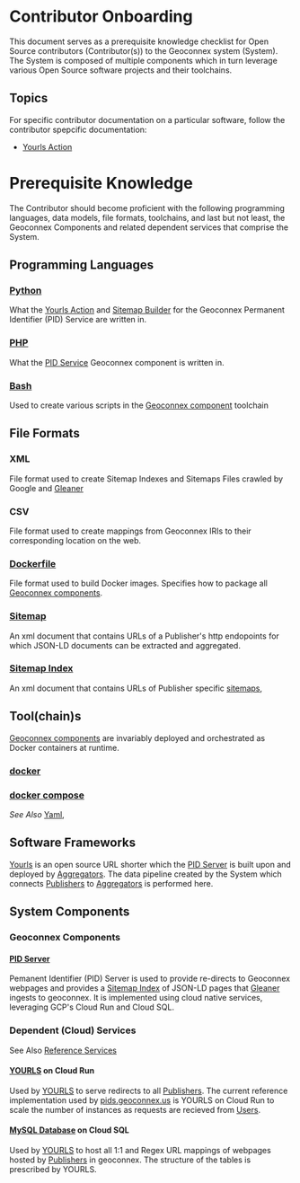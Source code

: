# Contributor Onboarding
This document serves as a prerequisite knowledge checklist for Open Source contributors (Contributor(s)) to the Geoconnex system (System). The System is composed of multiple components which in turn leverage various Open Source software projects and their toolchains.

## Topics
For specific contributor documentation on a particular software, follow the contributor spepcific documentation:
- [Yourls Action](./yourls-action/)

# Prerequisite Knowledge

The Contributor should become proficient with the following programming languages, data models, file formats, toolchains, and last but not least, the Geoconnex Components and related dependent services that comprise the System.

## Programming Languages

### [Python](https://python.org)
What the [Yourls Action](https://github.com/cgs-earth/yourls-action) and [Sitemap Builder](https://github.com/cgs-earth/sitemap-generator) for the Geoconnex Permanent Identifier (PID) Service are written in.

### [PHP](https://www.php.net/)
What the [PID Service](#pid-server) Geoconnex component is written in.

### [Bash](https://www.gnu.org/software/bash/manual/bash.html)
Used to create various scripts in the [Geoconnex component](#geoconnex-components) toolchain

## File Formats

### XML
File format used to create Sitemap Indexes and Sitemaps Files crawled by Google and [Gleaner](https://github.com/gleanerio/gleaner)

### CSV
File format used to create mappings from Geoconnex IRIs to their corresponding location on the web.

### [Dockerfile](https://docs.docker.com/engine/reference/builder/) 
File format used to build Docker images. Specifies how to package all [Geoconnex components](#geoconnex-components).

### [Sitemap](https://www.sitemaps.org/protocol.html)
An xml document that contains URLs of a Publisher's http endopoints for which JSON-LD documents can be extracted and aggregated.

### [Sitemap Index](https://www.sitemaps.org/protocol.html#index)
An xml document that contains URLs of Publisher specific [sitemaps](#Sitemap), 

## Tool(chain)s

[Geoconnex components](#geoconnex-components) are invariably deployed and orchestrated as Docker containers at runtime. 

### [docker](https://docs.docker.com/engine/reference/commandline/cli/) 
### [docker compose](https://docs.docker.com/compose/)
*See Also* [Yaml](#yaml), 

## Software Frameworks

[Yourls](https://yourls.org/) is an open source URL shorter which the [PID Server](#pid-server) is built upon and deployed by [Aggregators](https://github.com/internetofwater/harvest.geoconnex.us/blob/main/README.md#persona-aggregator). The data pipeline created by the System which connects [Publishers](https://github.com/internetofwater/harvest.geoconnex.us/blob/main/README.md#persona-publisher) to [Aggregators](https://github.com/internetofwater/harvest.geoconnex.us/blob/main/README.md#persona-aggregator) is performed here.

## System Components 

### Geoconnex Components

#### [PID Server](https://github.com/internetofwater/pids.geoconnex.us) 

Pemanent Identifier (PID) Server is used to provide re-directs to Geoconnex webpages and provides a [Sitemap Index](#sitemap-index) of JSON-LD pages that [Gleaner](https://github.com/gleanerio/gleaner) ingests to geoconnex. It is implemented using cloud native services, leveraging GCP's Cloud Run and Cloud SQL.

### Dependent (Cloud) Services 

See Also [Reference Services](https://github.com/internetofwater/reference.geoconnex.us)

#### [YOURLS](/build/yourls/) on Cloud Run

Used by [YOURLS](https://yourls.org/) to serve redirects to all [Publishers](https://github.com/internetofwater/harvest.geoconnex.us/blob/main/README.md#persona-publisher). The current reference implementation used by [pids.geoconnex.us](https://pids.geoconnex.us) is YOURLS on Cloud Run to scale the number of instances as requests are recieved from [Users](https://github.com/internetofwater/harvest.geoconnex.us/blob/main/README.md#persona-user).

#### [MySQL Database](/build/yourls-mysql/) on Cloud SQL

Used by [YOURLS](https://yourls.org/) to host all 1:1 and Regex URL mappings of webpages hosted by [Publishers](README.md#persona-publisher) in geoconnex. The structure of the tables is prescribed by YOURLS.
